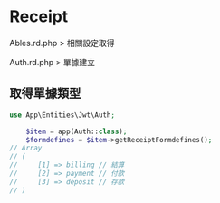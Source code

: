 # Receipt

Ables.rd.php > 相關設定取得

Auth.rd.php > 單據建立

## 取得單據類型
```php
use App\Entities\Jwt\Auth;

    $item = app(Auth::class);
    $formdefines = $item->getReceiptFormdefines();
// Array
// (
//     [1] => billing // 結算
//     [2] => payment // 付款
//     [3] => deposit // 存款
// )
```

